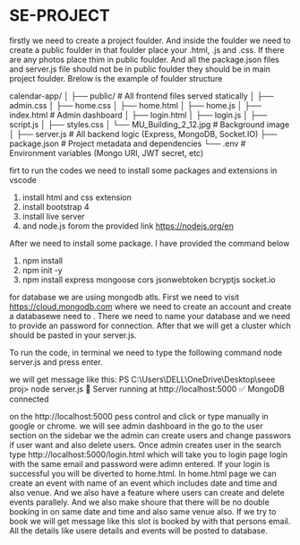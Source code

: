 # SE-PROJECT
firstly we need to create a project foulder. And inside the foulder we need to create a public foulder in that foulder place your .html, .js and .css. If there are any photos place thim in public foulder. And all the package.json files and server.js file should not be in public foulder they should be in main project foulder. Brelow is the example of foulder structure

calendar-app/
│
├── public/                       # All frontend files served statically
│   ├── admin.css
│   ├── home.css
│   ├── home.html
│   ├── home.js
│   ├── index.html               # Admin dashboard
│   ├── login.html
│   ├── login.js
│   ├── script.js
│   ├── styles.css
│   └── MU_Building_2_12.jpg     # Background image
│
├── server.js                    # All backend logic (Express, MongoDB, Socket.IO)
├── package.json                 # Project metadata and dependencies
└── .env                         # Environment variables (Mongo URI, JWT secret, etc)


firt to run the codes we need to install some packages and extensions in vscode
1. install html and css extension
2. install bootstrap 4
3. install live server
4. and node.js forom the provided link https://nodejs.org/en

After we need to install some package. I have provided the command below

1. npm install
2. npm init -y
3. npm install express mongoose cors jsonwebtoken bcryptjs socket.io

for database we are using mongodb atls. First we need to visit https://cloud.mongodb.com where we need to create an account and create a databasewe need to . There we need to name your database and we need to provide an password for connection. After that we will get a cluster which should be pasted in your server.js.

To run the code, in terminal we need to type the following command
node server.js and press enter.

we will get message like this:
PS C:\Users\DELL\OneDrive\Desktop\seee proj> node server.js
🚀 Server running at http://localhost:5000
✅ MongoDB connected

on the http://localhost:5000 pess control and click or type manually in google or chrome.
we will see admin dashboard in the go to the user section on the sidebar we the admin can create users and change passwors if user want and also delete users.
Once admin creates user in the search type http://localhost:5000/login.html which will take you to login page login with the same email and password were adimn entered. If your login is successful you will be diverted to home.html.
In home.html page we can create an event with name of an event which includes date and time and also venue. And we also have a feature where users can create and delete events parallely. And we also make shoure that there will be no double booking in on same date and time and also same venue also. If we try to book we will get message like this slot is booked by with that persons email.
All the details like usere details and events will be posted to database.
